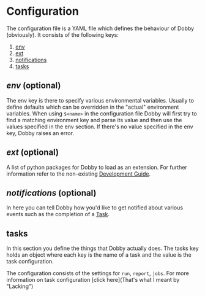 # Configuration
The configuration file is a YAML file which defines the behaviour of Dobby (obviously).
It consists of the following keys:

1. [env](#env-optional)
2. [ext](#ext-optional)
3. [notifications](#notifications-optional)
4. [tasks](#tasks)

## *env* (optional)
The env key is there to specify various environmental variables.
Usually to define defaults which can be overridden in the "actual" environment variables.
When using `$<name>` in the configuration file Dobby will first try
to find a matching environment key and parse its value and then use the values
specified in the env section.
If there's no value specified in the env key, Dobby raises an error.

## *ext* (optional)
A list of python packages for Dobby to load as an extension. For further information refer to the non-existing [Development Guide]().

## *notifications* (optional)
In here you can tell Dobby how you'd like to get notified about various events such as the completion of a [Task](#tasks).

## tasks
In this section you define the things that Dobby actually does.
The tasks key holds an object where each key is the name of a task and the value is the task configuration.

The configuration consists of the settings for `run`, `report`, `jobs`.
For more information on task configuration [click here](That's what I meant by "Lacking")
